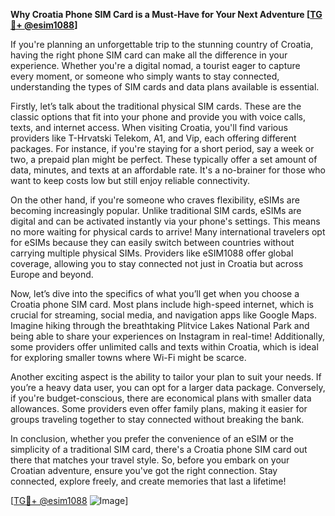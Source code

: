 **Why Croatia Phone SIM Card is a Must-Have for Your Next Adventure [[TG💪+ @esim1088](https://t.me/s/esim1088)]**

If you're planning an unforgettable trip to the stunning country of Croatia, having the right phone SIM card can make all the difference in your experience. Whether you're a digital nomad, a tourist eager to capture every moment, or someone who simply wants to stay connected, understanding the types of SIM cards and data plans available is essential.

Firstly, let’s talk about the traditional physical SIM cards. These are the classic options that fit into your phone and provide you with voice calls, texts, and internet access. When visiting Croatia, you'll find various providers like T-Hrvatski Telekom, A1, and Vip, each offering different packages. For instance, if you're staying for a short period, say a week or two, a prepaid plan might be perfect. These typically offer a set amount of data, minutes, and texts at an affordable rate. It's a no-brainer for those who want to keep costs low but still enjoy reliable connectivity.

On the other hand, if you're someone who craves flexibility, eSIMs are becoming increasingly popular. Unlike traditional SIM cards, eSIMs are digital and can be activated instantly via your phone's settings. This means no more waiting for physical cards to arrive! Many international travelers opt for eSIMs because they can easily switch between countries without carrying multiple physical SIMs. Providers like eSIM1088 offer global coverage, allowing you to stay connected not just in Croatia but across Europe and beyond.

Now, let’s dive into the specifics of what you’ll get when you choose a Croatia phone SIM card. Most plans include high-speed internet, which is crucial for streaming, social media, and navigation apps like Google Maps. Imagine hiking through the breathtaking Plitvice Lakes National Park and being able to share your experiences on Instagram in real-time! Additionally, some providers offer unlimited calls and texts within Croatia, which is ideal for exploring smaller towns where Wi-Fi might be scarce.

Another exciting aspect is the ability to tailor your plan to suit your needs. If you’re a heavy data user, you can opt for a larger data package. Conversely, if you're budget-conscious, there are economical plans with smaller data allowances. Some providers even offer family plans, making it easier for groups traveling together to stay connected without breaking the bank.

In conclusion, whether you prefer the convenience of an eSIM or the simplicity of a traditional SIM card, there's a Croatia phone SIM card out there that matches your travel style. So, before you embark on your Croatian adventure, ensure you've got the right connection. Stay connected, explore freely, and create memories that last a lifetime! 

[[TG💪+ @esim1088](https://t.me/s/esim1088) ![Image](https://i.postimg.cc/Y0z9fWf4/image.png)]